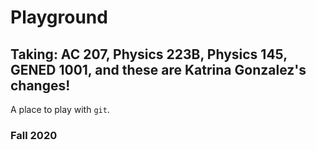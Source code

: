 # Playground

## Taking: AC 207, Physics 223B, Physics 145, GENED 1001, and these are Katrina Gonzalez's changes!

A place to play with `git`.

### Fall 2020
